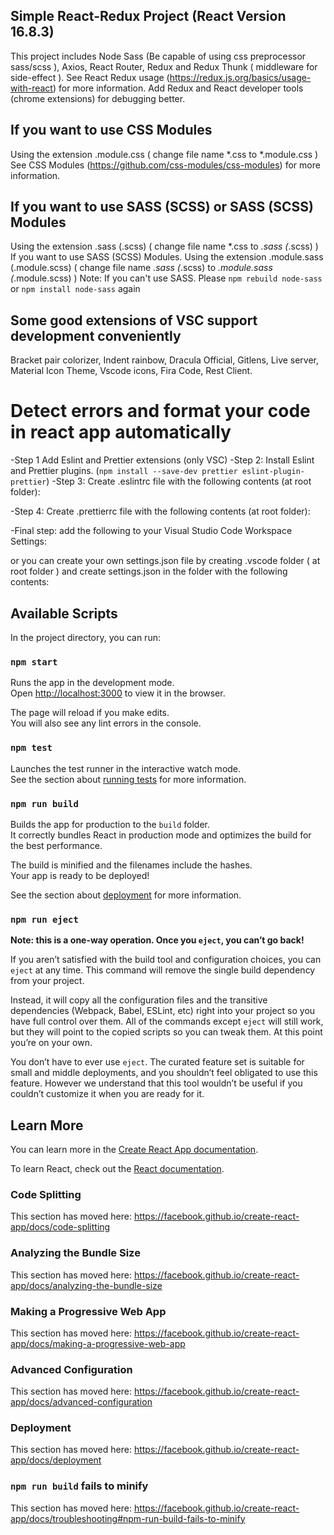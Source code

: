 ## Simple React-Redux Project (React Version 16.8.3)
This project includes Node Sass (Be capable of using css preprocessor sass/scss ), Axios, React Router, Redux and Redux Thunk ( middleware for side-effect ).
See React Redux usage (https://redux.js.org/basics/usage-with-react) for more information.
Add Redux and React developer tools (chrome extensions) for debugging better.

## If you want to use CSS Modules
Using the extension .module.css ( change file name *.css to *.module.css )
See CSS Modules (https://github.com/css-modules/css-modules) for more information.

## If you want to use SASS (SCSS) or SASS (SCSS) Modules
Using the extension .sass (.scss) ( change file name *.css to *.sass (*.scss) )
If you want to use SASS (SCSS) Modules. Using the extension .module.sass (.module.scss) ( change file name *.sass (*.scss) to *.module.sass (*.module.scss) )
Note: If you can't use SASS. Please `npm rebuild node-sass` or `npm install node-sass` again

## Some good extensions of VSC support development conveniently
Bracket pair colorizer, Indent rainbow, Dracula Official, Gitlens, Live server, Material Icon Theme, Vscode icons, Fira Code, Rest Client.

# Detect errors and format your code in react app automatically
-Step 1 Add Eslint and Prettier extensions (only VSC)
-Step 2: Install Eslint and Prettier plugins. (`npm install --save-dev prettier eslint-plugin-prettier`) 
-Step 3: Create .eslintrc file with the following contents (at root folder):
<!-- {
  "extends": "react-app",
  "plugins": ["prettier"],
  "rules": {
    "prettier/prettier": "error"
  }
}  -->
-Step 4: Create .prettierrc file with the following contents (at root folder):
<!-- 
{
  "singleQuote": true,
  "trailingComma": "es5"
} 
-->
-Final step: add the following to your Visual Studio Code Workspace Settings:
<!-- "editor.formatOnSave": true -->
or you can create your own settings.json file by creating .vscode folder ( at root folder ) and create settings.json in the folder with the following contents:
<!-- 
{
  // format your structure in every file
  "editor.tabSize": 2,
  "editor.wordWrap": "on",

  // auto format when saving
  "editor.formatOnSave": true,

  // hide file or folder you want when coding
  "files.exclude": {
    "**/.git": true,
    "**/.svn": true,
    "**/.hg": true,
    "**/CVS": true,
    "**/.DS_Store": true,
    "**/node_modules": true
  }
} 
-->


## Available Scripts

In the project directory, you can run:

### `npm start`

Runs the app in the development mode.<br>
Open [http://localhost:3000](http://localhost:3000) to view it in the browser.

The page will reload if you make edits.<br>
You will also see any lint errors in the console.

### `npm test`

Launches the test runner in the interactive watch mode.<br>
See the section about [running tests](https://facebook.github.io/create-react-app/docs/running-tests) for more information.

### `npm run build`

Builds the app for production to the `build` folder.<br>
It correctly bundles React in production mode and optimizes the build for the best performance.

The build is minified and the filenames include the hashes.<br>
Your app is ready to be deployed!

See the section about [deployment](https://facebook.github.io/create-react-app/docs/deployment) for more information.

### `npm run eject`

**Note: this is a one-way operation. Once you `eject`, you can’t go back!**

If you aren’t satisfied with the build tool and configuration choices, you can `eject` at any time. This command will remove the single build dependency from your project.

Instead, it will copy all the configuration files and the transitive dependencies (Webpack, Babel, ESLint, etc) right into your project so you have full control over them. All of the commands except `eject` will still work, but they will point to the copied scripts so you can tweak them. At this point you’re on your own.

You don’t have to ever use `eject`. The curated feature set is suitable for small and middle deployments, and you shouldn’t feel obligated to use this feature. However we understand that this tool wouldn’t be useful if you couldn’t customize it when you are ready for it.

## Learn More

You can learn more in the [Create React App documentation](https://facebook.github.io/create-react-app/docs/getting-started).

To learn React, check out the [React documentation](https://reactjs.org/).

### Code Splitting

This section has moved here: https://facebook.github.io/create-react-app/docs/code-splitting

### Analyzing the Bundle Size

This section has moved here: https://facebook.github.io/create-react-app/docs/analyzing-the-bundle-size

### Making a Progressive Web App

This section has moved here: https://facebook.github.io/create-react-app/docs/making-a-progressive-web-app

### Advanced Configuration

This section has moved here: https://facebook.github.io/create-react-app/docs/advanced-configuration

### Deployment

This section has moved here: https://facebook.github.io/create-react-app/docs/deployment

### `npm run build` fails to minify

This section has moved here: https://facebook.github.io/create-react-app/docs/troubleshooting#npm-run-build-fails-to-minify
